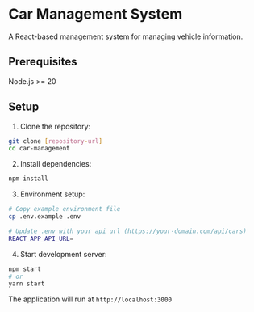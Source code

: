 # Car Management System

A React-based management system for managing vehicle information.

## Prerequisites

Node.js >= 20

## Setup

1. Clone the repository:
```bash
git clone [repository-url]
cd car-management
```

2. Install dependencies:
```bash
npm install
```

3. Environment setup:
```bash
# Copy example environment file
cp .env.example .env

# Update .env with your api url (https://your-domain.com/api/cars)
REACT_APP_API_URL=
```

4. Start development server:
```bash
npm start
# or
yarn start
```

The application will run at `http://localhost:3000`
